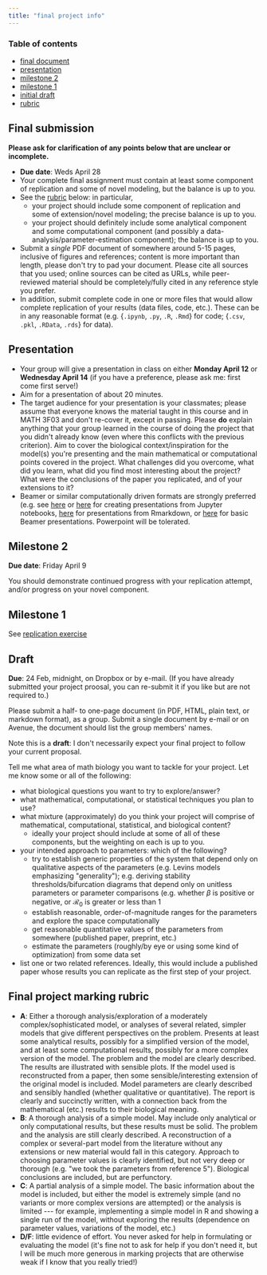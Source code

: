 ```yaml
---
title: "final project info"
---
```


### Table of contents

* [final document](#final/)
* [presentation](#presentation/)
* [milestone 2](#milestone2/)
* [milestone 1](#milestone1/)
* [initial draft](#draft0/)
* [rubric](#rubric/)

## Final submission

<a name="final/"></a>

**Please ask for clarification of any points below that are unclear or incomplete.**

- **Due date**: Weds April 28
- Your complete final assignment must contain at least some component of replication and some of novel modeling, but the balance is up to you. 
- See the [rubric](#rubric) below: in particular,
   - your project should include some component of replication and some of extension/novel modeling; the precise balance is up to you.
   - your project should definitely include some analytical component and some computational component (and possibly a data-analysis/parameter-estimation component); the balance is up to you.
- Submit a *single* PDF document of somewhere around 5-15 pages, inclusive of figures and references; content is more important than length, please don't try to pad your document. Please cite all sources that you used; online sources can be cited as URLs, while peer-reviewed material should be completely/fully cited in any reference style you prefer. 
- In addition, submit complete code in one or more files that would allow complete replication of your results (data files, code, etc.). These can be in any reasonable format (e.g. {`.ipynb`, `.py`, `.R`, `.Rmd`} for code; {`.csv`, `.pkl`, `.RData`, `.rds`} for data).

## Presentation

<a name="presentation/"></a>

- Your group will give a presentation in class on either **Monday April 12** or **Wednesday April 14** (if you have a preference, please ask me: first come first serve!)
- Aim for a presentation of about 20 minutes.
- The target audience for your presentation is your classmates; please assume that everyone knows the material taught in this course and in MATH 3F03 and don't re-cover it, except in passing. Please **do** explain anything that your group learned in the course of doing the project that you didn't already know (even where this conflicts with the previous criterion). Aim to cover the biological context/inspiration for the model(s) you're presenting and the main mathematical or computational points covered in the project. What challenges did you overcome, what did you learn, what did you find most interesting about the project? What were the conclusions of the paper you replicated, and of your extensions to it?
- Beamer or similar computationally driven formats are strongly preferred (e.g. see [here](https://opensource.com/article/20/9/presentation-jupyter-notebooks) or [here](https://opensource.com/article/20/9/presentation-jupyter-notebooks) for creating presentations from Jupyter notebooks, [here](https://rmarkdown.rstudio.com/lesson-11.html) for presentations from Rmarkdown, or [here](https://www.overleaf.com/learn/latex/Beamer_Presentations:_A_Tutorial_for_Beginners_(Part_1)%E2%80%94Getting_Started) for basic Beamer presentations. Powerpoint will be tolerated.

## Milestone 2

<a name="milestone2/"></a>

**Due date**: Friday April 9

You should demonstrate continued progress with your replication attempt, and/or progress on your novel component.

## Milestone 1

<a name="milestone1/"></a>

See [replication exercise](./replication.md)

## Draft

<a name="draft0/"></a>

**Due**: 24 Feb, midnight, on Dropbox or by e-mail.  (If you have already submitted your project proosal, you can re-submit it if you like but are not required to.)

Please submit a half- to one-page document (in PDF, HTML, plain text, or markdown format), as a group. Submit a single document by e-mail or on Avenue, the document should list the group members' names.

Note this is a **draft**: I don't necessarily expect your final project to follow your current proposal.

Tell me what area of math biology you want to tackle for your project. Let me know some or all of the following:

* what biological questions you want to try to explore/answer?
* what mathematical, computational, or statistical techniques you plan to use?
* what mixture (approximately) do you think your project will comprise of mathematical, computational, statistical, and biological content?
   * ideally your project should include at some of all of these components, but the weighting on each is up to you.
* your intended approach to parameters: which of the following?
   * try to establish generic properties of the system that depend only on qualitative aspects of the parameters (e.g. Levins models emphasizing "generality"); e.g. deriving stability thresholds/bifurcation diagrams that depend only on unitless parameters or parameter comparisons (e.g. whether $\beta$ is positive or negative, or ${\mathcal R}_0$ is greater or less than 1
   * establish reasonable, order-of-magnitude ranges for the parameters and explore the space computationally
   * get reasonable quantitative values of the parameters from somewhere (published paper, preprint, etc.)
   * estimate the parameters (roughly/by eye or using some kind of optimization) from some data set
* list one or two related references. Ideally, this would include a published paper whose results you can replicate as the first step of your project.

## Final project marking rubric

<a name="rubric/"></a>

* **A**: Either a thorough analysis/exploration of a moderately complex/sophisticated model, or analyses of several related, simpler models that give different perspectives on the problem. Presents at least some analytical results, possibly for a simplified version of the model, and at least some computational results, possibly for a more complex version of the model. The problem and the model are clearly described. The results are illustrated with sensible plots. If the model used is reconstructed from a paper, then some sensible/interesting extension of the original model is included.  Model parameters are clearly described and sensibly handled (whether qualitative or quantitative). The report is clearly and succinctly written, with a connection back from the mathematical (etc.) results to their biological meaning.
* **B**: A thorough analysis of a simple model.  May include only analytical or only computational results, but these results must be solid. The problem and the analysis are still clearly described. A reconstruction of a complex or several-part model from the literature without any extensions or new material would fall in this category. Approach to choosing parameter values is clearly identified, but not very deep or thorough (e.g. "we took the parameters from reference 5").  Biological conclusions are included, but are perfunctory.
* **C**: A partial analysis of a simple model.  The basic information about the model is included, but either the model is extremely simple (and no variants or more complex versions are attempted) or the analysis is limited --- for example, implementing a simple model in R and showing a single run of the model, without exploring the results (dependence on parameter values, variations of the model, etc.)
* **D/F**: little evidence of effort. You never asked for help in formulating or evaluating the model (it's fine not to ask for help if you don't need it, but I will be much more generous in marking projects that are otherwise weak if I know that you really tried!)

